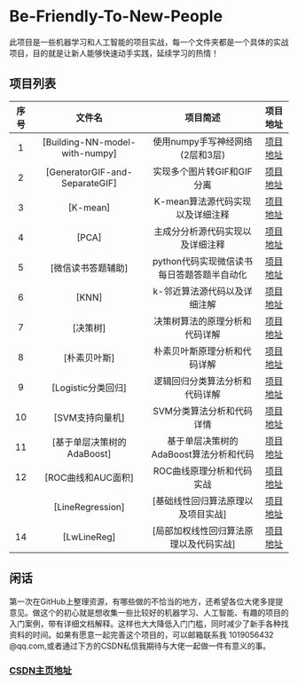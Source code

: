 # Be-Friendly-To-New-People
此项目是一些机器学习和人工智能的项目实战，每一个文件夹都是一个具体的实战项目，目的就是让新人能够快速动手实践，延续学习的热情！

## 项目列表

| 序号 |             文件名             |             项目简述             |                           项目地址                           |
| :--: | :----------------------------: | :------------------------------: | :----------------------------------------------------------: |
|  1   | [Building-NN-model-with-numpy] | 使用numpy手写神经网络(2层和3层)  | [项目地址](https://github.com/lzx1019056432/Be-Friendly-To-New-People/tree/master/Building-NN-model-with-numpy) |
|  2   | [GeneratorGIF-and-SeparateGIF] |    实现多个图片转GIF和GIF分离    | [项目地址](https://github.com/lzx1019056432/Be-Friendly-To-New-People/tree/master/GeneratorGIF-and-SeparateGIF) |
|  3   |            [K-mean]            | K-mean算法源代码实现以及详细注释 | [项目地址](https://github.com/lzx1019056432/Be-Friendly-To-New-People/tree/master/K-mean) |
|  4   |             [PCA]              | 主成分分析源代码实现以及详细注释 | [项目地址](https://github.com/lzx1019056432/Be-Friendly-To-New-People/tree/master/PCA) |
|  5   |             [微信读书答题辅助]              |python代码实现微信读书每日答题答题半自动化 | [项目地址](https://github.com/lzx1019056432/Be-Friendly-To-New-People/tree/master/%E5%BE%AE%E4%BF%A1%E8%AF%BB%E4%B9%A6%E7%AD%94%E9%A2%98%E8%BE%85%E5%8A%A9) |
|  6   |             [KNN]              | k-邻近算法源代码以及详细注解 | [项目地址](https://github.com/lzx1019056432/Be-Friendly-To-New-People/tree/master/KNN) |
| 7 | [决策树] | 决策树算法的原理分析和代码详解 | [项目地址](https://github.com/lzx1019056432/Be-Friendly-To-New-People/tree/master/%E5%86%B3%E7%AD%96%E6%A0%91) |
| 8 | [朴素贝叶斯] | 朴素贝叶斯原理分析和代码详解 | [项目地址](https://github.com/lzx1019056432/Be-Friendly-To-New-People/tree/master/朴素贝叶斯) |
| 9 | [Logistic分类回归] | 逻辑回归分类算法分析和代码详解 | [项目地址](https://github.com/lzx1019056432/Be-Friendly-To-New-People/tree/master/Logistic回归算法) |
| 10 | [SVM支持向量机] | SVM分类算法分析和代码详情 | [项目地址](https://github.com/lzx1019056432/Be-Friendly-To-New-People/tree/master/SVM支持向量机) |
| 11 | [基于单层决策树的AdaBoost] | 基于单层决策树的AdaBoost算法分析和代码 | [项目地址](https://github.com/lzx1019056432/Be-Friendly-To-New-People/tree/master/基于单层决策树的AdaBoost算法) |
| 12 | [ROC曲线和AUC面积] | ROC曲线原理分析和代码实战 | [项目地址](https://github.com/lzx1019056432/Be-Friendly-To-New-People/tree/master/ROC曲线和AUC面积) |
|  | [LineRegression] | [基础线性回归算法原理以及项目实战] | [项目地址](https://github.com/lzx1019056432/Be-Friendly-To-New-People/tree/master/LineRegression) |
| 14 | [LwLineReg] | [局部加权线性回归算法原理以及代码实战] | [项目地址](https://github.com/lzx1019056432/Be-Friendly-To-New-People/tree/master/LwLineReg) |



## 闲话

第一次在GitHub上整理资源，有哪些做的不恰当的地方，还希望各位大佬多提提意见。做这个的初心就是想收集一些比较好的机器学习、人工智能、有趣的项目的入门案例，带有详细文档解释。这样也大大降低入门门槛，同时减少了新手各种找资料的时间。如果有愿意一起完善这个项目的，可以邮箱联系我 1019056432 @qq.com,或者通过下方的CSDN私信我期待与大佬一起做一件有意义的事。
### [CSDN主页地址](https://blog.csdn.net/lzx159951)

